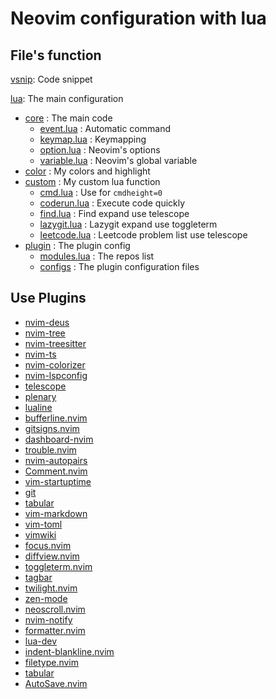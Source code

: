 # Neovim configuration with lua

## File's function

[vsnip](./vsnip): Code snippet 

[lua](./lua): The main configuration

- [core](./lua/core) : The main code
  - [event.lua](./lua/core/event.lua) : Automatic command
  - [keymap.lua](./lua/core/keymap.lua) : Keymapping
  - [option.lua](./lua/core/option.lua) : Neovim's options
  - [variable.lua](./lua/core/variable.lua) : Neovim's global variable
- [color](./lua/color) : My colors and highlight
- [custom](./lua/custom) : My custom lua function
  - [cmd.lua](./lua/custom/cmd.lua) : Use for `cmdheight=0`
  - [coderun.lua](./lua/custom/coderun.lua) : Execute code quickly
  - [find.lua](./lua/custom/find.lua) : Find expand use telescope
  - [lazygit.lua](./lua/custom/lazygit.lua) : Lazygit expand use toggleterm
  - [leetcode.lua](./lua/custom/leetcode.lua) : Leetcode problem list use telescope
- [plugin](./plugin) : The plugin config
  - [modules.lua](./lua/plugin/modules.lua) : The repos list
  - [configs](./lua/plugin/configs) : The plugin configuration files

## Use Plugins

- [nvim-deus](https://github.com/theniceboy/nvim-deus)
- [nvim-tree](https://github.com/kyazdani42/nvim-tree.lua)
- [nvim-treesitter](https://github.com/nvim-treesitter/nvim-treesitter)
- [nvim-ts](https://github.com/p00f/nvim-ts)
- [nvim-colorizer](https://github.com/norcalli/nvim-colorizer)
- [nvim-lspconfig](https://github.com/neovim/nvim-lspconfig)
- [telescope](https://github.com/nvim-telescope/telescope)
- [plenary](https://github.com/nvim-lua/plenary)
- [lualine](https://github.com/nvim-lualine/lualine)
- [bufferline.nvim](https://github.com/akinsho/bufferline.nvim)
- [gitsigns.nvim](https://github.com/lewis6991/gitsigns.nvim)
- [dashboard-nvim](https://github.com/glepnir/dashboard-nvim)
- [trouble.nvim](https://github.com/folke/trouble.nvim)
- [nvim-autopairs](https://github.com/windwp/nvim-autopairs)
- [Comment.nvim](https://github.com/numToStr/Comment.nvim)
- [vim-startuptime](https://github.com/dstein64/vim-startuptime)
- [git](https://github.com/f-person/git)
- [tabular](https://github.com/godlygeek/tabular)
- [vim-markdown](https://github.com/plasticboy/vim-markdown)
- [vim-toml](https://github.com/cespare/vim-toml)
- [vimwiki](https://github.com/vimwiki/vimwiki)
- [focus.nvim](https://github.com/beauwilliams/focus.nvim)
- [diffview.nvim](https://github.com/sindrets/diffview.nvim)
- [toggleterm.nvim](https://github.com/akinsho/toggleterm.nvim)
- [tagbar](https://github.com/preservim/tagbar)
- [twilight.nvim](https://github.com/folke/twilight.nvim)
- [zen-mode](https://github.com/folke/zen-mode)
- [neoscroll.nvim](https://github.com/karb94/neoscroll.nvim)
- [nvim-notify](https://github.com/rcarriga/nvim-notify)
- [formatter.nvim](https://github.com/mhartington/formatter.nvim)
- [lua-dev](https://github.com/folke/lua-dev)
- [indent-blankline.nvim](https://github.com/lukas-reineke/indent-blankline.nvim)
- [filetype.nvim](https://github.com/nathom/filetype.nvim)
- [tabular](https://github.com/godlygeek/tabular)
- [AutoSave.nvim](https://github.com/Pocco81/AutoSave.nvim)
